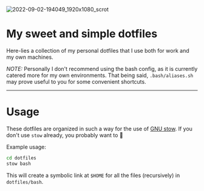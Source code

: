 ![2022-09-02-194049_1920x1080_scrot](https://user-images.githubusercontent.com/11047382/188246917-01d2f5b4-a21c-479a-bb95-19d2db75f41f.png)
# My sweet and simple dotfiles

Here-lies a collection of my personal dotfiles that I use both for work and my own machines.

*NOTE:* Personally I don't recommend using the bash config, as it is currently catered more for my own environments. That being said, `.bash/aliases.sh` may prove useful to you for some convenient shortcuts.

---
# Usage
These dotfiles are organized in such a way for the use of [GNU stow](https://www.gnu.org/software/stow/). If you don't use `stow` already, you probably want to 🤔

Example usage:
```bash
cd dotfiles
stow bash
```
This will create a symbolic link at `$HOME` for all the files (recursively) in `dotfiles/bash`.
